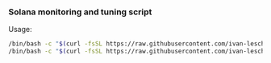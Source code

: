 ### Solana monitoring and tuning script


Usage:
```bash
/bin/bash -c "$(curl -fsSL https://raw.githubusercontent.com/ivan-leschinsky/solana-configs/v2.3/install_solana_metrics.sh)"
/bin/bash -c "$(curl -fsSL https://raw.githubusercontent.com/ivan-leschinsky/solana-configs/v2.3/install_solana_monitoring.sh)"
```
